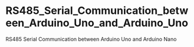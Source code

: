 # RS485_Serial_Communication_between_Arduino_Uno_and_Arduino_Uno
 RS485 Serial Communication between Arduino Uno and Arduino Nano
